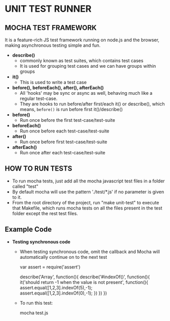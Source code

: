 **UNIT TEST RUNNER**
====================

MOCHA TEST FRAMEWORK
---------------------
  It is a feature-rich JS test framework running on node.js and the browser, making asynchronous testing simple and fun.

  + **describe()**
    * commonly known as test suites, which contains test cases
    * It is used for grouping test cases and we can have groups within groups
  + **it()**
    * This is used to write a test case
  + **before(), beforeEach(), after(), afterEach()** 
    * All 'hooks' may be sync or async as well, behaving much like a regular test-case.
    * They are hooks to run before/after first/each it() or describe(), which means, `before()` is run before first it()/describe()
  + **before()**
    * Run once before the first test-case/test-suite
  + **beforeEach()**
    * Run once before each test-case/test-suite
  + **after()**
    * Run once before first test-case/test-suite
  + **afterEach()**
    * Run once after each test-case/test-suite

HOW TO RUN TESTS
----------------
* To run mocha tests, just add all the mocha javascript test files in a folder called "test"
* By default mocha will use the pattern './test/*.js' if no parameter is given to it.
* From the root directory of the project, run "make unit-test" to execute that Makefile, which runs mocha tests on all the files present in the test folder except the rest test files.

Example Code
-------------
  + **Testing synchronous code**
    * When testing synchronous code, omit the callback and Mocha will automatically continue on to the next test

        var assert = require('assert')
        
        describe('Array', function(){
          describe('#indexOf()', function(){
            it('should return -1 when the value is not present', function(){
              assert.equal([1,2,3].indexOf(5),-1);
              assert.equal([1,2,3].indexOf(0),-1);
            })
          })
        })

    * To run this test: 
    
      mocha test.js
